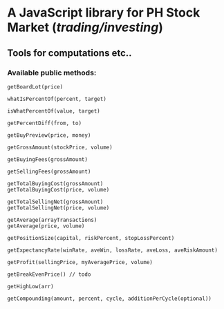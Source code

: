 # A JavaScript library for PH Stock Market (_trading/investing_)
## Tools for computations etc..

### Available public methods:

	getBoardLot(price)

	whatIsPercentOf(percent, target)

	isWhatPercentOf(value, target)

	getPercentDiff(from, to)

	getBuyPreview(price, money)

	getGrossAmount(stockPrice, volume)

	getBuyingFees(grossAmount)

	getSellingFees(grossAmount)
	
	getTotalBuyingCost(grossAmount)
	getTotalBuyingCost(price, volume)
	
	getTotalSellingNet(grossAmount)
	getTotalSellingNet(price, volume)
	
	getAverage(arrayTransactions)
	getAverage(price, volume)
	
	getPositionSize(capital, riskPercent, stopLossPercent)
	
	getExpectancyRate(winRate, aveWin, lossRate, aveLoss, aveRiskAmount)
	
	getProfit(sellingPrice, myAveragePrice, volume)
	
	getBreakEvenPrice() // todo
	
	getHighLow(arr)
	
	getCompounding(amount, percent, cycle, additionPerCycle(optional))